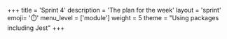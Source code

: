 +++
title = 'Sprint 4'
description = 'The plan for the week'
layout = 'sprint'
emoji= '⏱️'
menu_level = ['module']
weight = 5
theme = "Using packages including Jest"
+++


